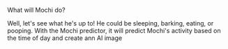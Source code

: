 What will Mochi do? 

Well, let's see what he's up to! He could be sleeping, barking, eating, or pooping. With the Mochi predictor, it will predict Mochi's activity based on the time of day and create ann AI image 
